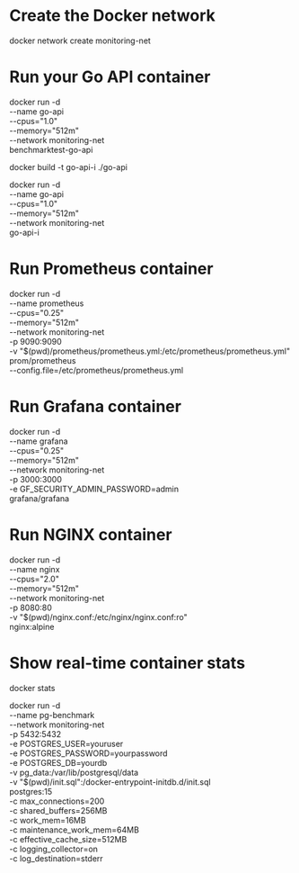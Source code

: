 <!-- 
docker network create monitoring-net

docker run -d \
  --name go-api \
  --cpus="1.0" \
  --memory="512m" \
  --network monitoring-net \
  -p 8080:8080 \
  benchmarktest-go-api

docker run -d \
  --name prometheus \
  --cpus="1.0" \
  --memory="512m" \
  --network monitoring-net \
  -p 9090:9090 \
  -v "$(pwd)/prometheus/prometheus.yml:/etc/prometheus/prometheus.yml" \
  prom/prometheus \
  --config.file=/etc/prometheus/prometheus.yml

docker run -d \
  --name grafana \
  --cpus="1.0" \
  --memory="512m" \
  --network monitoring-net \
  -p 3000:3000 \
  -e GF_SECURITY_ADMIN_PASSWORD=admin \
  grafana/grafana

docker stats -->


# Create the Docker network
docker network create monitoring-net

# Run your Go API container
docker run -d \
  --name go-api \
  --cpus="1.0" \
  --memory="512m" \
  --network monitoring-net \
  benchmarktest-go-api


docker build -t go-api-i ./go-api

docker run -d \
  --name go-api \
  --cpus="1.0" \
  --memory="512m" \
  --network monitoring-net \
  go-api-i   



# Run Prometheus container
docker run -d \
  --name prometheus \
  --cpus="0.25" \
  --memory="512m" \
  --network monitoring-net \
  -p 9090:9090 \
  -v "$(pwd)/prometheus/prometheus.yml:/etc/prometheus/prometheus.yml" \
  prom/prometheus \
  --config.file=/etc/prometheus/prometheus.yml

# Run Grafana container
docker run -d \
  --name grafana \
  --cpus="0.25" \
  --memory="512m" \
  --network monitoring-net \
  -p 3000:3000 \
  -e GF_SECURITY_ADMIN_PASSWORD=admin \
  grafana/grafana

# Run NGINX container
docker run -d \
  --name nginx \
  --cpus="2.0" \
  --memory="512m" \
  --network monitoring-net \
  -p 8080:80 \
  -v "$(pwd)/nginx.conf:/etc/nginx/nginx.conf:ro" \
  nginx:alpine

# Show real-time container stats
docker stats


docker run -d \
  --name pg-benchmark \
  --network monitoring-net \
  -p 5432:5432 \
  -e POSTGRES_USER=youruser \
  -e POSTGRES_PASSWORD=yourpassword \
  -e POSTGRES_DB=yourdb \
  -v pg_data:/var/lib/postgresql/data \
  -v "$(pwd)/init.sql":/docker-entrypoint-initdb.d/init.sql \
  postgres:15 \
  -c max_connections=200 \
  -c shared_buffers=256MB \
  -c work_mem=16MB \
  -c maintenance_work_mem=64MB \
  -c effective_cache_size=512MB \
  -c logging_collector=on \
  -c log_destination=stderr
